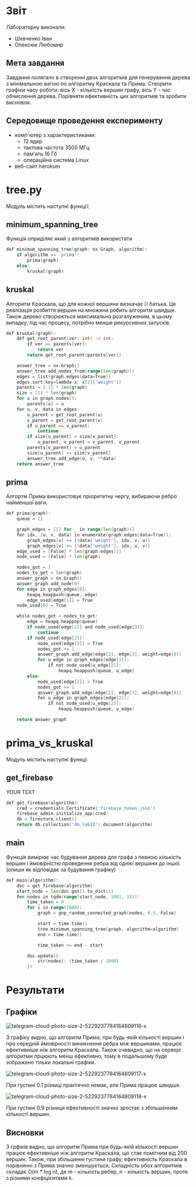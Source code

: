 # Звіт

Лабораторну виконали:
 * Шевченко Іван
 * Олексюк Любомир

## Мета завдання

Завдання полягало в створенні двох алгоритмів для генерування дерева з мінімальною вагою по алгоритму Краскала та Прима. Створити графіки часу роботи: вісь X - кількість вершин графу, вісь Y - час обчислення дерева. Порівняти ефективність цих алгоритмів та зробити висновок.

## Середовище проведення експерименту

 * комп'ютер з характеристиками: 
   * 12 ядер 
   * тактова частота 3500 МГц
   * пам'ять 16 Гб
   * операційна система Linux
 * веб-сайт herokum


# tree.py

Модуль містить наступні функції:

## minimum_spanning_tree

Функція оприділяє який з алгоритмів використати

``` go
def minimum_spanning_tree(graph: nx.Graph, algorithm):
    if algorithm == 'prima':
        prima(graph)
    else:
        kruskal(graph)
```

## kruskal

Алгоритм Краскала, що для кожної вершини визначає її батька. Ця реалізація розбиття вершин на множини робить алгоритм швидше. Також дерево створюється максимально розгалуженим, в цьому випадку, під час процесу, потрібно менше рекурсивних запусків. 

``` go
def kruskal(graph):
    def get_root_parent(ver: int) -> int:
        if ver == parents[ver]:
            return ver
        return get_root_parent(parents[ver])

    answer_tree = nx.Graph()
    answer_tree.add_nodes_from(range(len(graph)))
    edges = list(graph.edges(data=True))
    edges.sort(key=lambda x: x[2]['weight'])
    parents = [-1] * len(graph)
    size = [1] * len(graph)
    for u in graph.nodes():
        parents[u] = u
    for u, v, data in edges:
        u_parent = get_root_parent(u)
        v_parent = get_root_parent(v)
        if u_parent == v_parent:
            continue
        if size[u_parent] < size[v_parent]:
            u_parent, v_parent = v_parent, u_parent
        parents[v_parent] = u_parent
        size[u_parent] += size[v_parent]
        answer_tree.add_edge(u, v, **data)
    return answer_tree
```

## prima

Алгортм Прима використовує пріоритетну чергу, вибираючи ребро найменшої ваги.

```go
def prima(graph):
    queue = []

    graph_edges = [[] for _ in range(len(graph))]
    for idx, (u, v, data) in enumerate(graph.edges(data=True)):
        graph_edges[u] += [(data['weight'], idx, v, u)]
        graph_edges[v] += [(data['weight'], idx, u, v)]
    edge_used = [False] * len(graph.edges())
    node_used = [False] * len(graph)

    nodes_got = 1
    nodes_to_get = len(graph)
    answer_graph = nx.Graph()
    answer_graph.add_node(0)
    for edge in graph_edges[0]:
        heapq.heappush(queue, edge)
        edge_used[edge[1]] = True
    node_used[0] = True

    while nodes_got < nodes_to_get:
        edge = heapq.heappop(queue)
        if node_used[edge[2]] and node_used[edge[3]]:
            continue
        if node_used[edge[2]]:
            node_used[edge[3]] = True
            nodes_got += 1
            answer_graph.add_edge(edge[2], edge[3], weight=edge[0])
            for u_edge in graph_edges[edge[3]]:
                if not node_used[u_edge[2]]:
                    heapq.heappush(queue, u_edge)
        else:
            node_used[edge[2]] = True
            nodes_got += 1
            answer_graph.add_edge(edge[2], edge[3], weight=edge[0])
            for u_edge in graph_edges[edge[2]]:
                if not node_used[u_edge[2]]:
                    heapq.heappush(queue, u_edge)

    return answer_graph
```

# prima_vs_kruskal

Модуль містить наступні функці:

## get_firebase

YOUR TEXT

```go
def get_firebase(algorithm):
    cred = credentials.Certificate('firebase_token.json')
    firebase_admin.initialize_app(cred)
    db = firestore.client()
    return db.collection('dm_lab15').document(algorithm)
```

## main

Функція вимірює час будування дерева для графа з певною кількість вершин і ймовірністю проведення ребра від однієї вершини до іншої. (опиши як відповідає за будування графіку)

```go
def main(algorithm):
    doc = get_firebase(algorithm)
    start_node = len(doc.get().to_dict())
    for nodes in tqdm(range(start_node, 1001, 15)):
        time_taken = 0
        for i in range(1000):
            graph = gnp_random_connected_graph(nodes, 0.5, False)

            start = time.time()
            tree.minimum_spanning_tree(graph, algorithm=algorithm)
            end = time.time()

            time_taken += end - start

        doc.update({
            str(nodes): (time_taken / 1000)
        })
```

# Результати

## Графіки

![telegram-cloud-photo-size-2-5229237784164809116-x](https://user-images.githubusercontent.com/92572643/154930513-729faf27-c6fa-470b-ae0e-6ba93646f2d1.jpg)

З графіку видно, що алгоритм Прима, при будь-якій кількості вершин і про середній ймовірності виникнення ребра між вершинами, працює ефективніше ніж алгоритм Краскала. Також очевидно, що на сервері алгоритми прцюють менш ефективно, тому в подальшому буде зображено тільки локальні графіки.


![telegram-cloud-photo-size-2-5229237784164809117-x](https://user-images.githubusercontent.com/92572643/154930835-85b794b0-0559-4794-83ec-dbf3b110e960.jpg)

При густині 0.1 різниці практично немає, але Прима працює швидше.


![telegram-cloud-photo-size-2-5229237784164809118-x](https://user-images.githubusercontent.com/92572643/154931021-c21b9590-4525-4b19-ae9d-700efc53fa50.jpg)

При густині 0.9 різниця ефективності значно зростає з збільшенням кількості вершин.

## Висновки

З грфіків видно, що алгоритм Прима при будь-якій кількості вершин працює ефективніше ніж алгоритм Краскала, що стає помітним від 200 вершин. Також, при збільшенні густини графу, ефективність Краскала в порівнянні з Прима значно зменшується. Складність обох алгоритмів складає O(m * log n), де m - кількість ребер, n - кількість вершин, проте з різними коефіцієнтами k.
